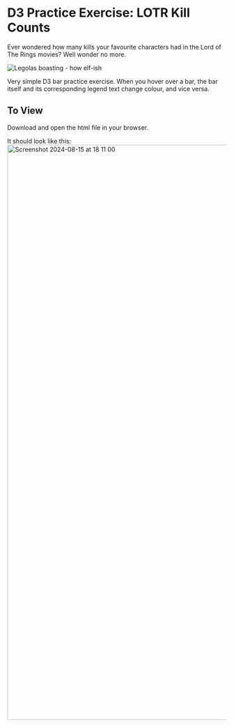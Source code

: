 # D3 Practice Exercise: LOTR Kill Counts

Ever wondered how many kills your favourite characters had in the Lord of The Rings movies? Well wonder no more. 

![Legolas boasting - how elf-ish](https://i.giphy.com/media/v1.Y2lkPTc5MGI3NjExbjRqazc2MXlnbzhtYWpyaW9kY3liMmZpc2RkOWlmZWRpbjd0dm9tbCZlcD12MV9pbnRlcm5hbF9naWZfYnlfaWQmY3Q9Zw/sSaphIDMr54ru/giphy.gif)

Very simple D3 bar practice exercise. When you hover over a bar, the bar itself and its corresponding legend text change colour, and vice versa.

## To View
Download and open the html file in your browser.

It should look like this:
<img width="1320" alt="Screenshot 2024-08-15 at 18 11 00" src="https://github.com/user-attachments/assets/609ac84b-fccb-49ee-8178-409f44ab9643">

